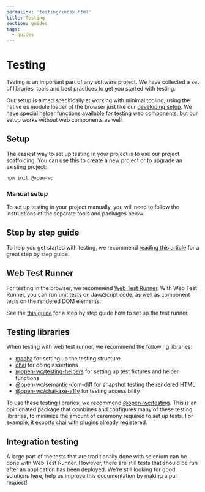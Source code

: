 ```yaml
---
permalink: 'testing/index.html'
title: Testing
section: guides
tags:
  - guides
---
```


# Testing

[//]: # 'AUTO INSERT HEADER PREPUBLISH'

Testing is an important part of any software project. We have collected a set of libraries, tools and best practices to get you started with testing.

Our setup is aimed specifically at working with minimal tooling, using the native es module loader of the browser just like our [developing setup](https://open-wc.org/developing/). We have special helper functions available for testing web components, but our setup works without web components as well.

## Setup

The easiest way to set up testing in your project is to use our project scaffolding. You can use this to create a new project or to upgrade an existing project:

```bash
npm init @open-wc
```

### Manual setup

To set up testing in your project manually, you will need to follow the instructions of the separate tools and packages below.

## Step by step guide

To help you get started with testing, we recommend [reading this article](https://dev.to/open-wc/testing-workflow-for-web-components-g73) for a great step by step guide.

## Web Test Runner

For testing in the browser, we recommend [Web Test Runner](https://modern-web.dev/docs/test-runner/overview/). With Web Test Runner, you can run unit tests on JavaScript code, as well as component tests on the rendered DOM elements.

See the [this guide](https://modern-web.dev/guides/test-runner/getting-started/) for a step by step guide how to set up the test runner.

## Testing libraries

When testing with web test runner, we recommend the following libraries:

- [mocha](https://mochajs.org/) for setting up the testing structure.
- [chai](https://www.chaijs.com/) for doing assertions
- [@open-wc/testing-helpers](https://open-wc.org/testing/testing-helpers.html) for setting up test fixtures and helper functions
- [@open-wc/semantic-dom-diff](https://open-wc.org/testing/semantic-dom-diff.html) for snapshot testing the rendered HTML
- [@open-wc/chai-axe-a11y](https://open-wc.org/testing/testing-chai-a11y-axe.html) for testing accessibility

To use these testing libraries, we recommend [@open-wc/testing](https://open-wc.org/testing/testing.html). This is an opinionated package that combines and configures many of these testing libraries, to minimize the amount of ceremony required to set up tests. For example, it exports chai with plugins already registered.

## Integration testing

A large part of the tests that are traditionally done with selenium can be done with Web Test Runner. However, there are still tests that should be run after an application has been deployed. We're still looking for good solutions here, help us improve this documentation by making a pull request!
